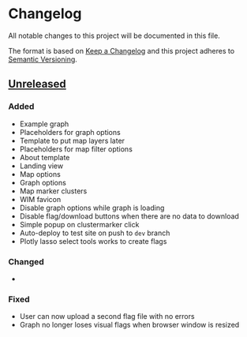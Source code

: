 # Changelog

All notable changes to this project will be documented in this file.

The format is based on [Keep a Changelog](http://keepachangelog.com/en/1.0.0/)
and this project adheres to [Semantic Versioning](http://semver.org/spec/v2.0.0.html).

## [Unreleased](https://github.com/USGS-WiM/stnweb2/tree/dev)

### Added

- Example graph
- Placeholders for graph options
- Template to put map layers later
- Placeholders for map filter options
- About template
- Landing view
- Map options
- Graph options
- Map marker clusters
- WIM favicon
- Disable graph options while graph is loading
- Disable flag/download buttons when there are no data to download
- Simple popup on clustermarker click
- Auto-deploy to test site on push to `dev` branch
- Plotly lasso select tools works to create flags

### Changed

-

### Fixed

- User can now upload a second flag file with no errors
- Graph no longer loses visual flags when browser window is resized
